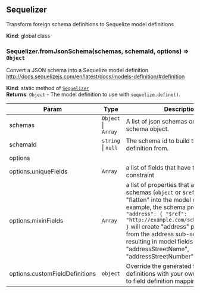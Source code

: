<a name="Sequelizer"></a>
## Sequelizer
Transform foreign schema definitions to Sequelize model definitions

**Kind**: global class  
<a name="Sequelizer.fromJsonSchema"></a>
### Sequelizer.fromJsonSchema(schemas, schemaId, options) ⇒ <code>Object</code>
Convert a JSON schema into a Sequelize model definition
http://docs.sequelizejs.com/en/latest/docs/models-definition/#definition

**Kind**: static method of <code>[Sequelizer](#Sequelizer)</code>  
**Returns**: <code>Object</code> - The model definition to use with `sequelize.define()`.  

| Param | Type | Description |
| --- | --- | --- |
| schemas | <code>Object</code> &#124; <code>Array</code> | A list of json schemas or a single Json schema object. |
| schemaId | <code>string</code> &#124; <code>null</code> | The schema id to build the model definition from. |
| options |  |  |
| options.uniqueFields | <code>Array</code> | a list of fields that have the unique constraint |
| options.mixinFields | <code>Array</code> | a list of properties that are sub-schemas (`object` or `$ref` types) to "flatten" into the model definition. For example, the schema property `"address": { "$ref": "http://example.com/schemas/address" }` will create "address" prefixed fields from the address sub-schema, resulting in model fields like "addressStreetName", "addressStreetNumber", etc. |
| options.customFieldDefinitions | <code>object</code> | Override the generated field definitions with your own. Field name to field definition mapping. |

